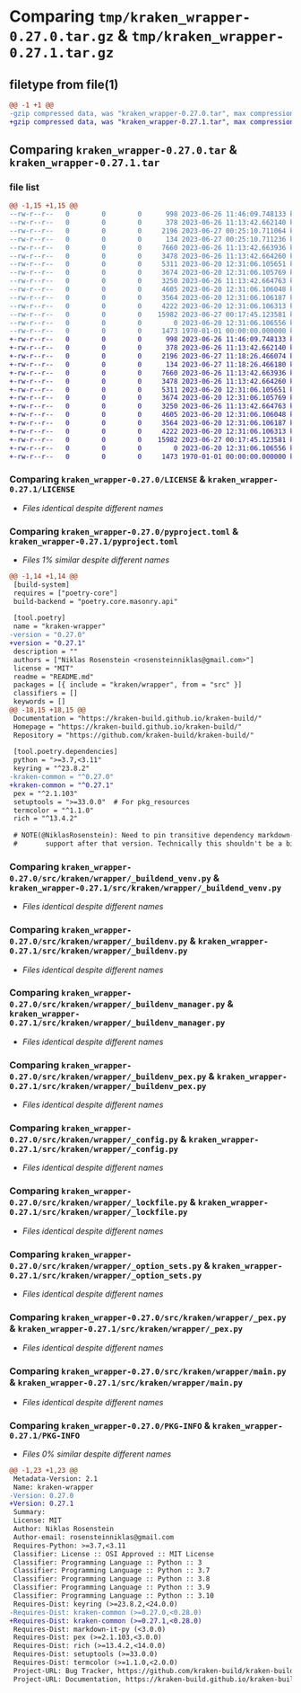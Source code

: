 # Comparing `tmp/kraken_wrapper-0.27.0.tar.gz` & `tmp/kraken_wrapper-0.27.1.tar.gz`

## filetype from file(1)

```diff
@@ -1 +1 @@
-gzip compressed data, was "kraken_wrapper-0.27.0.tar", max compression
+gzip compressed data, was "kraken_wrapper-0.27.1.tar", max compression
```

## Comparing `kraken_wrapper-0.27.0.tar` & `kraken_wrapper-0.27.1.tar`

### file list

```diff
@@ -1,15 +1,15 @@
--rw-r--r--   0        0        0      998 2023-06-26 11:46:09.748133 kraken_wrapper-0.27.0/LICENSE
--rw-r--r--   0        0        0      378 2023-06-26 11:13:42.662140 kraken_wrapper-0.27.0/README.md
--rw-r--r--   0        0        0     2196 2023-06-27 00:25:10.711064 kraken_wrapper-0.27.0/pyproject.toml
--rw-r--r--   0        0        0      134 2023-06-27 00:25:10.711236 kraken_wrapper-0.27.0/src/kraken/wrapper/__init__.py
--rw-r--r--   0        0        0     7660 2023-06-26 11:13:42.663936 kraken_wrapper-0.27.0/src/kraken/wrapper/_buildend_venv.py
--rw-r--r--   0        0        0     3478 2023-06-26 11:13:42.664260 kraken_wrapper-0.27.0/src/kraken/wrapper/_buildenv.py
--rw-r--r--   0        0        0     5311 2023-06-20 12:31:06.105651 kraken_wrapper-0.27.0/src/kraken/wrapper/_buildenv_manager.py
--rw-r--r--   0        0        0     3674 2023-06-20 12:31:06.105769 kraken_wrapper-0.27.0/src/kraken/wrapper/_buildenv_pex.py
--rw-r--r--   0        0        0     3250 2023-06-26 11:13:42.664763 kraken_wrapper-0.27.0/src/kraken/wrapper/_config.py
--rw-r--r--   0        0        0     4605 2023-06-20 12:31:06.106048 kraken_wrapper-0.27.0/src/kraken/wrapper/_lockfile.py
--rw-r--r--   0        0        0     3564 2023-06-20 12:31:06.106187 kraken_wrapper-0.27.0/src/kraken/wrapper/_option_sets.py
--rw-r--r--   0        0        0     4222 2023-06-20 12:31:06.106313 kraken_wrapper-0.27.0/src/kraken/wrapper/_pex.py
--rw-r--r--   0        0        0    15982 2023-06-27 00:17:45.123581 kraken_wrapper-0.27.0/src/kraken/wrapper/main.py
--rw-r--r--   0        0        0        0 2023-06-20 12:31:06.106556 kraken_wrapper-0.27.0/src/kraken/wrapper/py.typed
--rw-r--r--   0        0        0     1473 1970-01-01 00:00:00.000000 kraken_wrapper-0.27.0/PKG-INFO
+-rw-r--r--   0        0        0      998 2023-06-26 11:46:09.748133 kraken_wrapper-0.27.1/LICENSE
+-rw-r--r--   0        0        0      378 2023-06-26 11:13:42.662140 kraken_wrapper-0.27.1/README.md
+-rw-r--r--   0        0        0     2196 2023-06-27 11:18:26.466074 kraken_wrapper-0.27.1/pyproject.toml
+-rw-r--r--   0        0        0      134 2023-06-27 11:18:26.466180 kraken_wrapper-0.27.1/src/kraken/wrapper/__init__.py
+-rw-r--r--   0        0        0     7660 2023-06-26 11:13:42.663936 kraken_wrapper-0.27.1/src/kraken/wrapper/_buildend_venv.py
+-rw-r--r--   0        0        0     3478 2023-06-26 11:13:42.664260 kraken_wrapper-0.27.1/src/kraken/wrapper/_buildenv.py
+-rw-r--r--   0        0        0     5311 2023-06-20 12:31:06.105651 kraken_wrapper-0.27.1/src/kraken/wrapper/_buildenv_manager.py
+-rw-r--r--   0        0        0     3674 2023-06-20 12:31:06.105769 kraken_wrapper-0.27.1/src/kraken/wrapper/_buildenv_pex.py
+-rw-r--r--   0        0        0     3250 2023-06-26 11:13:42.664763 kraken_wrapper-0.27.1/src/kraken/wrapper/_config.py
+-rw-r--r--   0        0        0     4605 2023-06-20 12:31:06.106048 kraken_wrapper-0.27.1/src/kraken/wrapper/_lockfile.py
+-rw-r--r--   0        0        0     3564 2023-06-20 12:31:06.106187 kraken_wrapper-0.27.1/src/kraken/wrapper/_option_sets.py
+-rw-r--r--   0        0        0     4222 2023-06-20 12:31:06.106313 kraken_wrapper-0.27.1/src/kraken/wrapper/_pex.py
+-rw-r--r--   0        0        0    15982 2023-06-27 00:17:45.123581 kraken_wrapper-0.27.1/src/kraken/wrapper/main.py
+-rw-r--r--   0        0        0        0 2023-06-20 12:31:06.106556 kraken_wrapper-0.27.1/src/kraken/wrapper/py.typed
+-rw-r--r--   0        0        0     1473 1970-01-01 00:00:00.000000 kraken_wrapper-0.27.1/PKG-INFO
```

### Comparing `kraken_wrapper-0.27.0/LICENSE` & `kraken_wrapper-0.27.1/LICENSE`

 * *Files identical despite different names*

### Comparing `kraken_wrapper-0.27.0/pyproject.toml` & `kraken_wrapper-0.27.1/pyproject.toml`

 * *Files 1% similar despite different names*

```diff
@@ -1,14 +1,14 @@
 [build-system]
 requires = ["poetry-core"]
 build-backend = "poetry.core.masonry.api"
 
 [tool.poetry]
 name = "kraken-wrapper"
-version = "0.27.0"
+version = "0.27.1"
 description = ""
 authors = ["Niklas Rosenstein <rosensteinniklas@gmail.com>"]
 license = "MIT"
 readme = "README.md"
 packages = [{ include = "kraken/wrapper", from = "src" }]
 classifiers = []
 keywords = []
@@ -18,15 +18,15 @@
 Documentation = "https://kraken-build.github.io/kraken-build/"
 Homepage = "https://kraken-build.github.io/kraken-build/"
 Repository = "https://github.com/kraken-build/kraken-build/"
 
 [tool.poetry.dependencies]
 python = ">=3.7,<3.11"
 keyring = "^23.8.2"
-kraken-common = "^0.27.0"
+kraken-common = "^0.27.1"
 pex = "^2.1.103"
 setuptools = ">=33.0.0"  # For pkg_resources
 termcolor = "^1.1.0"
 rich = "^13.4.2"
 
 # NOTE(@NiklasRosenstein): Need to pin transitive dependency markdown-it under 3.0 because it dropped Python 3.9
 #       support after that version. Technically this shouldn't be a big issue for runtime, but Mypy checks site
```

### Comparing `kraken_wrapper-0.27.0/src/kraken/wrapper/_buildend_venv.py` & `kraken_wrapper-0.27.1/src/kraken/wrapper/_buildend_venv.py`

 * *Files identical despite different names*

### Comparing `kraken_wrapper-0.27.0/src/kraken/wrapper/_buildenv.py` & `kraken_wrapper-0.27.1/src/kraken/wrapper/_buildenv.py`

 * *Files identical despite different names*

### Comparing `kraken_wrapper-0.27.0/src/kraken/wrapper/_buildenv_manager.py` & `kraken_wrapper-0.27.1/src/kraken/wrapper/_buildenv_manager.py`

 * *Files identical despite different names*

### Comparing `kraken_wrapper-0.27.0/src/kraken/wrapper/_buildenv_pex.py` & `kraken_wrapper-0.27.1/src/kraken/wrapper/_buildenv_pex.py`

 * *Files identical despite different names*

### Comparing `kraken_wrapper-0.27.0/src/kraken/wrapper/_config.py` & `kraken_wrapper-0.27.1/src/kraken/wrapper/_config.py`

 * *Files identical despite different names*

### Comparing `kraken_wrapper-0.27.0/src/kraken/wrapper/_lockfile.py` & `kraken_wrapper-0.27.1/src/kraken/wrapper/_lockfile.py`

 * *Files identical despite different names*

### Comparing `kraken_wrapper-0.27.0/src/kraken/wrapper/_option_sets.py` & `kraken_wrapper-0.27.1/src/kraken/wrapper/_option_sets.py`

 * *Files identical despite different names*

### Comparing `kraken_wrapper-0.27.0/src/kraken/wrapper/_pex.py` & `kraken_wrapper-0.27.1/src/kraken/wrapper/_pex.py`

 * *Files identical despite different names*

### Comparing `kraken_wrapper-0.27.0/src/kraken/wrapper/main.py` & `kraken_wrapper-0.27.1/src/kraken/wrapper/main.py`

 * *Files identical despite different names*

### Comparing `kraken_wrapper-0.27.0/PKG-INFO` & `kraken_wrapper-0.27.1/PKG-INFO`

 * *Files 0% similar despite different names*

```diff
@@ -1,23 +1,23 @@
 Metadata-Version: 2.1
 Name: kraken-wrapper
-Version: 0.27.0
+Version: 0.27.1
 Summary: 
 License: MIT
 Author: Niklas Rosenstein
 Author-email: rosensteinniklas@gmail.com
 Requires-Python: >=3.7,<3.11
 Classifier: License :: OSI Approved :: MIT License
 Classifier: Programming Language :: Python :: 3
 Classifier: Programming Language :: Python :: 3.7
 Classifier: Programming Language :: Python :: 3.8
 Classifier: Programming Language :: Python :: 3.9
 Classifier: Programming Language :: Python :: 3.10
 Requires-Dist: keyring (>=23.8.2,<24.0.0)
-Requires-Dist: kraken-common (>=0.27.0,<0.28.0)
+Requires-Dist: kraken-common (>=0.27.1,<0.28.0)
 Requires-Dist: markdown-it-py (<3.0.0)
 Requires-Dist: pex (>=2.1.103,<3.0.0)
 Requires-Dist: rich (>=13.4.2,<14.0.0)
 Requires-Dist: setuptools (>=33.0.0)
 Requires-Dist: termcolor (>=1.1.0,<2.0.0)
 Project-URL: Bug Tracker, https://github.com/kraken-build/kraken-build/issues
 Project-URL: Documentation, https://kraken-build.github.io/kraken-build/
```

